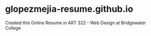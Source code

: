 # glopezmejia-resume.github.io
Created this Online Resume in ART 322 - Web Design at Bridgewater College

